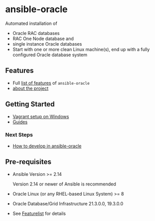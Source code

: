 # ansible-oracle

Automated installation of

* Oracle RAC databases
* RAC One Node database and
* single instance Oracle databases
* Start with one or more clean Linux machine(s), end up with a fully configured Oracle database system

## Features

* Full [list of features](http://www.ansible-oracle.eu/docs/features/featurelist/) of `ansible-oracle`
* [about the project](https://www.ansible-oracle.eu/about/)

## Getting Started

* [Vagrant setup on Windows](https://www.ansible-oracle.eu/about/)
* [Guides](http://www.ansible-oracle.eu/docs/guides/examples/)

### Next Steps

* [How to develop in ansible-oracle]([doc/development.adoc](http://www.ansible-oracle.eu/docs/development/))

## Pre-requisites

* Ansible Version >= 2.14

  Version 2.14 or newer of Ansible is recommended
* Oracle Linux (or any RHEL-based Linux System) >= 8
* Oracle Database/Grid Infrastructure 21.3.0.0, 19.3.0.0
* See [Featurelist](http://www.ansible-oracle.eu/docs/features/featurelist/) for details
